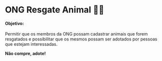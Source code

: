 # ONG Resgate Animal :dog::feet:

#### Objetivo:

Permitir que os membros da ONG possam cadastrar animais que forem resgatados e possibilitar que os mesmos possam ser adotados por pessoas que estejam interessadas.



<b>Não compre, adote!</b> 







